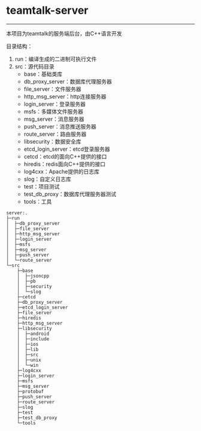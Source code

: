 # teamtalk-server

---

本项目为teamtalk的服务端后台，由C++语言开发

目录结构：

1. run：编译生成的二进制可执行文件
2. src：源代码目录
    - base：基础类库
    - db_proxy_server：数据库代理服务器
    - file_server：文件服务器
    - http_msg_server：http连接服务器
    - login_server：登录服务器
    - msfs：多媒体文件服务器
    - msg_server：消息服务器
    - push_server：消息推送服务器
    - route_server：路由服务器
    - libsecurity：数据安全库
    - etcd_login_server：etcd登录服务器
    - cetcd：etcd的面向C++提供的接口
    - hiredis：redis面向C++提供的接口
    - log4cxx：Apache提供的日志库
    - slog：自定义日志库
    - test：项目测试
    - test_db_proxy：数据库代理服务器测试
    - tools：工具

```
server:.
├─run
│  ├─db_proxy_server
│  ├─file_server
│  ├─http_msg_server
│  ├─login_server
│  ├─msfs
│  ├─msg_server
│  ├─push_server
│  └─route_server
└─src
    ├─base
    │  ├─jsoncpp
    │  ├─pb
    │  ├─security
    │  └─slog
    ├─cetcd
    ├─db_proxy_server
    ├─etcd_login_server
    ├─file_server
    ├─hiredis
    ├─http_msg_server
    ├─libsecurity
    │  ├─android
    │  ├─include
    │  ├─ios
    │  ├─lib
    │  ├─src
    │  ├─unix
    │  └─win
    ├─log4cxx
    ├─login_server
    ├─msfs
    ├─msg_server
    ├─protobuf
    ├─push_server
    ├─route_server
    ├─slog
    ├─test
    ├─test_db_proxy
    └─tools
```

